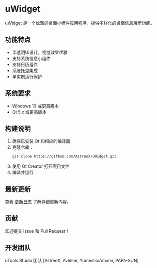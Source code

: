 # uWidget

uWidget 是一个优雅的桌面小组件应用程序，提供多样化的桌面信息展示功能。

## 功能特点

- 半透明UI设计，视觉效果优雅
- 支持系统信息小组件
- 支持日历组件
- 系统托盘集成
- 单实例运行保护

## 系统要求

- Windows 10 或更高版本
- Qt 5.x 或更高版本

## 构建说明

1. 确保已安装 Qt 和相应的编译器
2. 克隆仓库：
   ```bash
   git clone https://github.com/AstreoX/uWidget.git
   ```
3. 使用 Qt Creator 打开项目文件
4. 编译并运行

## 最新更新

查看 [更新日志](更新日志.md) 了解详细更新内容。

## 贡献

欢迎提交 Issue 和 Pull Request！

## 开发团队

uTools Studio 团队 [AstreoX, Aveline, YumeshioAmami, PAPA-SUN]
